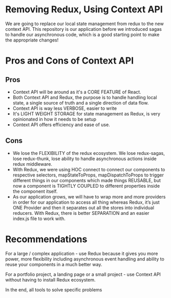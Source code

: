 # Removing Redux, Using Context API
We are going to replace our local state management from redux to the new context API. This repository is our application before we introduced sagas to handle our asynchronous code, which is a good starting point to make the appropriate changes!

# Pros and Cons of Context API

## Pros
- Context API will be around as it's a CORE FEATURE of React. 
- Both Context API and Redux, the purpose is to handle handling local state, a single source of truth and a single direction of data flow.
- Context API is way less VERBOSE, easier to write
- It's LIGHT WEIGHT STORAGE for state management as Redux, is very opinionated in how it needs to be setup
- Context API offers efficiency and ease of use.

## Cons
- We lose the FLEXIBILITY of the redux ecosystem. We lose redux-sagas, lose redux-thunk, lose ability to handle asynchronous actions inside redux middleware. 
- With Redux, we were using HOC connect to connect our components to respective selectors, mapStateToProps, mapDispatchToProps to trigger different things in our components which made things REUSABLE, but now a component is TIGHTLY COUPLED to different properties inside the component itself. 
- As our application grows, we will have to wrap more and more providers in order for our application to access all thing whereas Redux, it’s just ONE Provider and then it separates out all the stores into individual reducers. With Redux, there is better SEPARATION and an easier index.js file to work with.

# Recommendations
For a large / complex application - use Redux because it gives you more power, more flexibility including asynchronous event handling and ability to reuse your components in a much better way. 

For a portfolio project, a landing page or a small project - use Context API without having to install Redux ecosystem.

In the end, all tools to solve specific problems